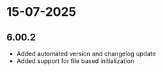 # 15-07-2025

## 6.00.2

- Added automated version and changelog update
- Added support for file based initialization
